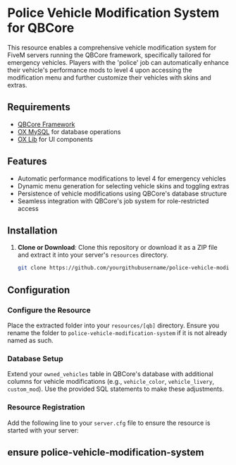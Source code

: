# Police Vehicle Modification System for QBCore

This resource enables a comprehensive vehicle modification system for FiveM servers running the QBCore framework, specifically tailored for emergency vehicles. Players with the 'police' job can automatically enhance their vehicle's performance mods to level 4 upon accessing the modification menu and further customize their vehicles with skins and extras.

## Requirements

- [QBCore Framework](https://github.com/qbcore-framework)
- [OX MySQL](https://github.com/overextended/oxmysql) for database operations
- [OX Lib](https://github.com/overextended/ox_lib) for UI components

## Features

- Automatic performance modifications to level 4 for emergency vehicles
- Dynamic menu generation for selecting vehicle skins and toggling extras
- Persistence of vehicle modifications using QBCore's database structure
- Seamless integration with QBCore's job system for role-restricted access

## Installation

1. **Clone or Download**: Clone this repository or download it as a ZIP file and extract it into your server's `resources` directory.
   
   ```bash
   git clone https://github.com/yourgithubusername/police-vehicle-modification-system.git

## Configuration

### Configure the Resource
Place the extracted folder into your `resources/[qb]` directory. Ensure you rename the folder to `police-vehicle-modification-system` if it is not already named as such.

### Database Setup
Extend your `owned_vehicles` table in QBCore's database with additional columns for vehicle modifications (e.g., `vehicle_color`, `vehicle_livery`, `custom_mod`). Use the provided SQL statements to make these adjustments.

### Resource Registration
Add the following line to your `server.cfg` file to ensure the resource is started with your server: 

## ensure police-vehicle-modification-system


